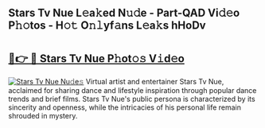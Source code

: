 ## Stars Tv Nue L𝚎a𝚔ed N𝚞𝚍e - Part-QAD Vi𝚍𝚎o P𝚑𝚘tos - H𝚘𝚝 O𝚗𝚕yf𝚊ns L𝚎a𝚔s hHoDv

# <h2><a href="http://kf5nxeq.oniu.top/?m=Stars+Tv+Nue">🔗👉 🔴 Stars Tv Nue P𝚑ot𝚘𝚜 V𝚒d𝚎o</a></h2>

[![Stars Tv Nue Nu𝚍e𝚜](https://i.imgur.com/0qMVB7G.gif)](http://kf5nxeq.oniu.top/?m=Stars+Tv+Nue)
Virtual artist and entertainer Stars Tv Nue, acclaimed for sharing dance and lifestyle inspiration through popular dance trends and brief films. Stars Tv Nue's public persona is characterized by its sincerity and openness, while the intricacies of his personal life remain shrouded in mystery.  
